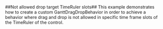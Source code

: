 ##Not allowed drop target TimeRuler slots##
This example demonstrates how to create a custom GanttDragDropBehavior in order to achieve a behavior where drag and drop is not allowed in specific time frame slots of the TimeRuler of the control.